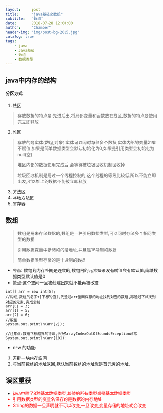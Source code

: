 ```yaml
---
layout:     post
title:      "java基础之数组"
subtitle:   "数组"
date:       2018-07-28 12:00:00
author:     "Chamber"
header-img: "img/post-bg-2015.jpg"
catalog: true
tags:
    - java
    - Java基础
    - 数组
    - 数据类型
---
```

## java中内存的结构

#### 分区方式
1. 栈区

> 存放数据的特点是:先进后出,将局部变量和函数放在栈区,数据的特点是使用完立即释放

2. 堆区

> 存放的是实体(数组,对象),实体可以同时存储多个数据,实体内部的变量如果不赋值,如果是简单数据类型会默认初始化为0,如果是引用类型会初始化为null(空)
>
> 堆区内部的数据使用完成后,会等待被垃圾回收机制回收掉
>
> 垃圾回收机制是用过一个线程控制的,这个线程的等级比较低,所以不能立即出发,所以堆上的数据不能被立即释放

3. 方法区
4. 本地方法区
5. 寄存器


## 数组

> 数组是用来存储数据的,数组是一种引用数据类型,可以同时存储多个相同类型的数据
>
> 引用数据变量中存储的的是地址,并且是16进制的数据
>
> 简单数据类型存储的是十进制的数据

- 特点: 数组的内存空间是连续的,数组内的元素如果没有赋值会有默认值,简单数据类型默认值是0
- 缺点:这个空间一旦被创建出来就不能再被改变

```
int[] arr = new int[5];
//构成,数组的名字+[下标的值],先通过arr里面保存的地址找到对应的数组,再通过下标找到对应的元素,完成复制
arr[0] = 3;
arr[1] = 5;
arr[2] = 6;
//取值
System.out.println(arr[2]);

//注意点:数组下标越界的错误,会报ArrayIndexOutOfBoundsException异常
System.out.println(arr[10]);

```

- new 的功能:
1. 开辟一块内存空间
2. 将当前数组的地址返回,默认当前数组的地址就是首元素的地址.

## 误区重获
- <font color="red">java中除了8种基本数据类型,其他的所有类型都是基本数据类型
- 引用数据类型的变量名保存的是数据的内存地址
- String的数据一旦声明就不可以改变,一旦改变,变量存储的地址就会改变